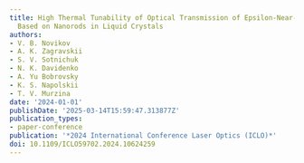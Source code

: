 ```yaml
---
title: High Thermal Tunability of Optical Transmission of Epsilon-Near-Zero Metamaterials
  Based on Nanorods in Liquid Crystals
authors:
- V. B. Novikov
- A. K. Zagravskii
- S. V. Sotnichuk
- N. K. Davidenko
- A. Yu Bobrovsky
- K. S. Napolskii
- T. V. Murzina
date: '2024-01-01'
publishDate: '2025-03-14T15:59:47.313877Z'
publication_types:
- paper-conference
publication: '*2024 International Conference Laser Optics (ICLO)*'
doi: 10.1109/ICLO59702.2024.10624259
---
```

